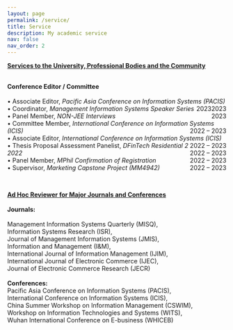 ```yaml
---
layout: page
permalink: /service/
title: Service
description: My academic service
nav: false
nav_order: 2
---
```


<strong><u>Services to the University, Professional Bodies and the Community</u></strong><br><br>

<strong>Conference Editor / Committee</strong> <br> <br>
• Associate Editor, <i>Pacific Asia Conference on Information Systems (PACIS)</i> <float style="display:inline-block; float:right;">2023</float><br>
• Coordinator, <i>Management Information Systems Speaker Series</i> <float style="display:inline-block; float:right;">2023</float><br>
• Panel Member, <i>NON-JEE Interviews</i> <float style="display:inline-block; float:right;">2023</float><br>
• Committee Member, <i>International Conference on Information Systems (ICIS)</i> <float style="display:inline-block; float:right;">2022 – 2023</float><br>
• Associate Editor, <i>International Conference on Information Systems (ICIS)</i> <float style="display:inline-block; float:right;">2022 – 2023</float><br>
• Thesis Proposal Assessment Panelist, <i>DFinTech Residential 2 2022</i> <float style="display:inline-block; float:right;">2022 – 2023</float><br>
• Panel Member, <i>MPhil Confirmation of Registration</i> <float style="display:inline-block; float:right;">2022 – 2023</float><br>
• Supervisor, <i>Marketing Capstone Project (MM4942)</i> <float style="display:inline-block; float:right;">2022 – 2023</float>

<br>

<strong><u>Ad Hoc Reviewer for Major Journals and Conferences</u></strong> <br><br>
<strong>Journals:</strong> <br><br>
Management Information Systems Quarterly (MISQ),<br>Information Systems Research (ISR),<br> Journal of Management Information Systems (JMIS),<br> Information and Management (I&M),<br> International Journal of Information Management (IJIM),<br> International Journal of Electronic Commerce (IJEC),<br> Journal of Electronic Commerce Research (JECR) <br><br>
<strong>Conferences:</strong> <br>
Pacific Asia Conference on Information Systems (PACIS),<br> International Conference on Information Systems (ICIS), <br>China Summer Workshop on Information Management (CSWIM),<br> Workshop on Information Technologies and Systems (WITS),<br> Wuhan International Conference on E-business (WHICEB)
